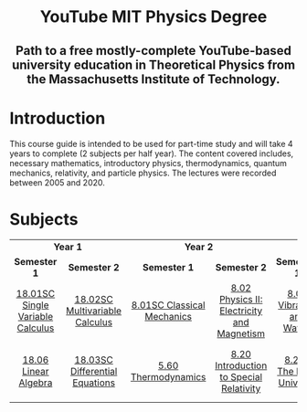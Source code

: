 <h1 align="center">YouTube MIT Physics Degree</h1>
<h2 align="center">Path to a free mostly-complete YouTube-based university education in Theoretical Physics from the Massachusetts Institute of Technology.</h2>

# Introduction
This course guide is intended to be used for part-time study and will take 4 years to complete (2 subjects per half year). The content covered includes, necessary mathematics, introductory physics, thermodynamics, quantum mechanics, relativity, and particle physics. The lectures were recorded between 2005 and 2020.



# Subjects
<table>
	<tr>
		<td align="center" colspan="2"><strong>Year 1</strong></td>
		<td align="center" colspan="2"><strong>Year 2</strong></td>
		<td align="center" colspan="2"><strong>Year 3</strong></td>
 		<td align="center" colspan="2"><strong>Year 4</strong></td>
	</tr>
	<tr>
		<td align="center"><strong>Semester 1</strong></td>
		<td align="center"><strong>Semester 2</strong></td>
		<td align="center"><strong>Semester 1</strong></td>
		<td align="center"><strong>Semester 2</strong></td>
		<td align="center"><strong>Semester 1</strong></td>
		<td align="center"><strong>Semester 2</strong></td>
		<td align="center"><strong>Semester 1</strong></td>
		<td align="center"><strong>Semester 2</strong></td>
	</tr>
	<tr>
		<td align="center"><a href="https://www.youtube.com/watch?v=7K1sB05pE0A&list=PL590CCC2BC5AF3BC1">18.01SC Single Variable Calculus</a></td>
		<td align="center"><a href="https://www.youtube.com/watch?v=PxCxlsl_YwY&list=PL4C4C8A7D06566F38">18.02SC Multivariable Calculus</a></td>
		<td align="center"><a href="https://www.youtube.com/watch?v=iQPWUfIHcoI&list=PLYmwFR_XLSpY6TULmWjytX1F6MqODCviv">8.01SC Classical Mechanics</a></td>
		<td align="center"><a href="https://www.youtube.com/watch?v=rtlJoXxlSFE&list=PLyQSN7X0ro2314mKyUiOILaOC2hk6Pc3j">8.02 Physics II: Electricity and Magnetism</a></td>
    <td align="center"><a href="https://www.youtube.com/watch?v=4ysFC9vd3GE&list=PLUl4u3cNGP61R5sPDPKVfcFlu95wSs2Kx&index=2">8.03 Vibration and Waves</a></td>
    <td align="center"><a href="https://www.youtube.com/watch?v=jANZxzetPaQ&list=PLUl4u3cNGP60cspQn3N9dYRPiyVWDd80G">8.04 Quantum Physics I</a> <a href="https://www.youtube.com/watch?v=lZ3bPUKo5zc&list=PLUl4u3cNGP61-9PEhRognw5vryrSEVLPr"><u>(alternative)</u></a></td>
    <td align="center"><a href="https://www.youtube.com/watch?v=QI13S04w8dM&list=PLUl4u3cNGP60QlYNsy52fctVBOlk-4lYx">8.05 Quantum Physics II</a></td>
    <td align="center"><a href="https://www.youtube.com/watch?v=L3LMbpZIKhQ&list=PLB7540DEDD482705B">8.06 Quantum Physics III</a></td>
	</tr>
  	<tr>
		<td align="center"><a href="https://www.youtube.com/watch?v=7UJ4CFRGd-U&list=PLE7DDD91010BC51F8">18.06 Linear Algebra</a></td>
		<td align="center"><a href="https://www.youtube.com/watch?v=XDhJ8lVGbl8&list=PLEC88901EBADDD980">18.03SC Differential Equations</a></td>
		<td align="center"><a href="https://www.youtube.com/watch?v=kLqduWF6GXE&list=PLA62087102CC93765">5.60 Thermodynamics</a></td>
		<td align="center"><a href="https://www.youtube.com/watch?v=uMc-j5aQTH8&list=PLUl4u3cNGP61Zc3rR6wVM0kpsiyIq0fk8">8.20 Introduction to Special Relativity</a></td>
    <td align="center"><a href="https://www.youtube.com/watch?v=ANCN7vr9FVk&list=PLUl4u3cNGP61Bf9I0WDDriuDqEnywoxra">8.286 The Early Universe</a></td>
    <td align="center"><a><u>8.07 Electromagnetism II</u></a></td>
    <td align="center"><a href="https://www.youtube.com/watch?v=iRVfaR3N5K4&list=PLUl4u3cNGP629n_3fX7HmKKgin_rqGzbx">8.962 General Relativity</a></td>
    <td align="center"><a href="https://www.youtube.com/watch?v=-WIAoAG4SyA&list=PLUl4u3cNGP60Do91PdN978llIsvjKW0au">8.701 Introduction to Nuclear and Particle Physics</a></td>
	</tr>
</table>

